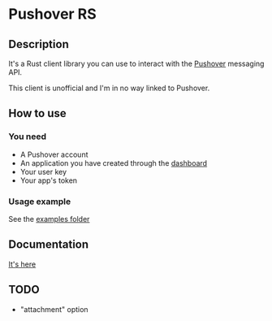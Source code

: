# Pushover RS
## Description
It's a Rust client library you can use to interact with the [Pushover](https://www.pushover.net/) messaging API.

This client is unofficial and I'm in no way linked to Pushover.

## How to use
### You need
* A Pushover account
* An application you have created through the [dashboard](https://www.pushover.net/)
* Your user key
* Your app's token

### Usage example
See the [examples folder](/examples)

## Documentation
[It's here](https://docs.rs/pushover-rs/0.1.0/pushover_rs/)

## TODO
* "attachment" option
